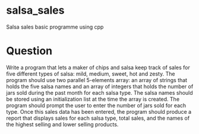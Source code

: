# salsa_sales
Salsa sales basic programme using cpp

<h1>Question</h1>
Write a program that lets a maker of chips and salsa keep track of sales for five different types of salsa: mild, medium, sweet, hot and zesty. The program should use two parallel 5-elements array: an array of strings that holds the five salsa names and an array of integers that holds the number of jars sold during the past month for each salsa type. The salsa names should be stored using an initialization list at the time the array is created. The program should prompt the user to enter the number of jars sold for each type. Once this sales data has been entered, the program should produce a report that displays sales for each salsa type, total sales, and the names of the highest selling and lower selling products. 



